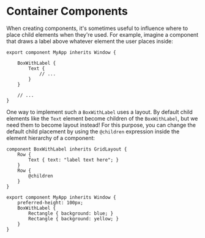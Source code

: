 # Container Components

When creating components, it's sometimes useful to influence where to place
child elements when they're used. For example, imagine a component that draws
a label above whatever element the user places inside:

```slint,ignore
export component MyApp inherits Window {

    BoxWithLabel {
        Text {
            // ...
        }
    }

    // ...
}
```

One way to implement such a `BoxWithLabel` uses a layout. By default child elements like
the `Text` element become children of the `BoxWithLabel`, but we need them to become
layout instead! For this purpose, you can change the default child placement by using
the `@children` expression inside the element hierarchy of a component:

```slint
component BoxWithLabel inherits GridLayout {
    Row {
        Text { text: "label text here"; }
    }
    Row {
        @children
    }
}

export component MyApp inherits Window {
    preferred-height: 100px;
    BoxWithLabel {
        Rectangle { background: blue; }
        Rectangle { background: yellow; }
    }
}
```

